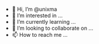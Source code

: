 - 👋 Hi, I’m @unixma
- 👀 I’m interested in ...
- 🌱 I’m currently learning ...
- 💞️ I’m looking to collaborate on ...
- 📫 How to reach me ...

<!---
unixma/unixma is a ✨ special ✨ repository because its `README.md` (this file) appears on your GitHub profile.
You can click the Preview link to take a look at your changes.
--->
